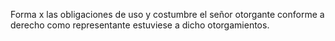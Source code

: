 Forma x las obligaciones de uso y costumbre el señor otorgante conforme a derecho como representante estuviese a dicho otorgamientos.